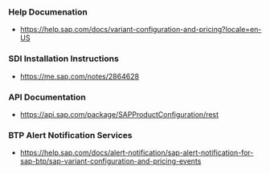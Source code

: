 

### Help Documenation
* https://help.sap.com/docs/variant-configuration-and-pricing?locale=en-US

### SDI Installation Instructions
* https://me.sap.com/notes/2864628

### API Documentation
* https://api.sap.com/package/SAPProductConfiguration/rest


### BTP Alert Notification Services 
* https://help.sap.com/docs/alert-notification/sap-alert-notification-for-sap-btp/sap-variant-configuration-and-pricing-events
